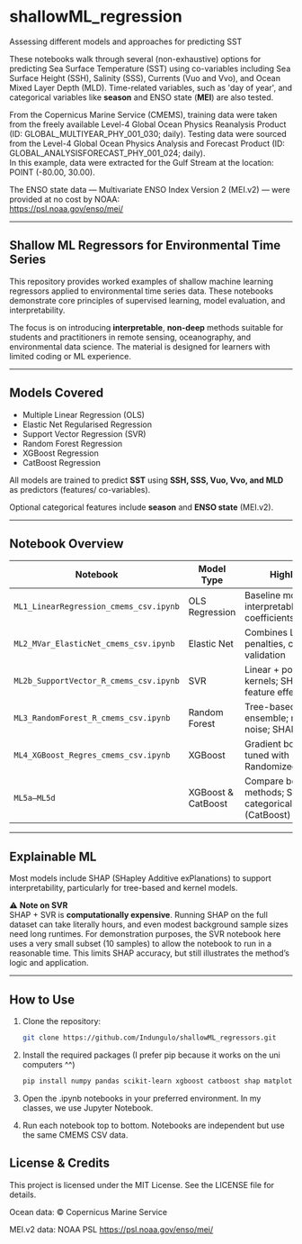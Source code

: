 # shallowML_regression
Assessing different models and approaches for predicting SST

These notebooks walk through several (non-exhaustive) options for predicting Sea Surface Temperature (SST) using co-variables including Sea Surface Height (SSH), Salinity (SSS), Currents (Vuo and Vvo), and Ocean Mixed Layer Depth (MLD). Time-related variables, such as 'day of year', and categorical variables like **season** and ENSO state (**MEI**) are also tested.

From the Copernicus Marine Service (CMEMS), training data were taken from the freely available Level-4 Global Ocean Physics Reanalysis Product (ID: GLOBAL_MULTIYEAR_PHY_001_030; daily). Testing data were sourced from the Level-4 Global Ocean Physics Analysis and Forecast Product (ID: GLOBAL_ANALYSISFORECAST_PHY_001_024; daily).  
In this example, data were extracted for the Gulf Stream at the location: POINT (-80.00, 30.00).

The ENSO state data — Multivariate ENSO Index Version 2 (MEI.v2) — were provided at no cost by NOAA:  
https://psl.noaa.gov/enso/mei/

---

## Shallow ML Regressors for Environmental Time Series

This repository provides worked examples of shallow machine learning regressors applied to environmental time series data. These notebooks demonstrate core principles of supervised learning, model evaluation, and interpretability.

The focus is on introducing **interpretable**, **non-deep** methods suitable for students and practitioners in remote sensing, oceanography, and environmental data science. The material is designed for learners with limited coding or ML experience.

---

## Models Covered

- Multiple Linear Regression (OLS)
- Elastic Net Regularised Regression
- Support Vector Regression (SVR)
- Random Forest Regression
- XGBoost Regression
- CatBoost Regression

All models are trained to predict **SST** using **SSH, SSS, Vuo, Vvo, and MLD** as predictors (features/ co-variables). 

Optional categorical features include **season** and **ENSO state** (MEI.v2).

---

## Notebook Overview

| Notebook | Model Type | Highlights |
|----------|------------|------------|
| `ML1_LinearRegression_cmems_csv.ipynb` | OLS Regression | Baseline model with interpretable coefficients |
| `ML2_MVar_ElasticNet_cmems_csv.ipynb` | Elastic Net | Combines L1 & L2 penalties, cross-validation |
| `ML2b_SupportVector_R_cmems_csv.ipynb` | SVR | Linear + polynomial kernels; SHAP for feature effect |
| `ML3_RandomForest_R_cmems_csv.ipynb` | Random Forest | Tree-based ensemble; robust to noise; SHAP |
| `ML4_XGBoost_Regres_cmems_csv.ipynb` | XGBoost | Gradient boosting, tuned with RandomizedSearchCV |
| `ML5a–ML5d` | XGBoost & CatBoost | Compare boosting methods; SHAP + categorical handling (CatBoost) |

---

## Explainable ML

Most models include SHAP (SHapley Additive exPlanations) to support interpretability, particularly for tree-based and kernel models.

⚠️ **Note on SVR**  
SHAP + SVR is **computationally expensive**. Running SHAP on the full dataset can take literally hours, and even modest background sample sizes need long runtimes. For demonstration purposes, the SVR notebook here uses a very small subset (10 samples) to allow the notebook to run in a reasonable time. This limits SHAP accuracy, but still illustrates the method’s logic and application.

---

## How to Use

1. Clone the repository:
   ```bash
   git clone https://github.com/Indungulo/shallowML_regressors.git
   ```
2. Install the required packages (I prefer pip because it works on the uni computers ^^)
   ```bash
   pip install numpy pandas scikit-learn xgboost catboost shap matplotlib seaborn
   ```
3. Open the .ipynb notebooks in your preferred environment. In my classes, we use Jupyter Notebook.

4. Run each notebook top to bottom. Notebooks are independent but use the same CMEMS CSV data.



## License & Credits

This project is licensed under the MIT License. See the LICENSE file for details.

Ocean data: © Copernicus Marine Service

MEI.v2 data: NOAA PSL https://psl.noaa.gov/enso/mei/
